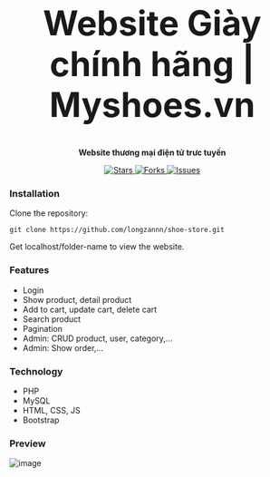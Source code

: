 <h1 align="center" style="font-size:60px">Website Giày chính hãng | Myshoes.vn</h1>

<p align="center"><strong>Website thương mại điện tử trưc tuyến</strong></p>

<p align="center">
  <a href="https://github.com/longzannn/shoe-store">
    <img alt="Stars" src="https://badgen.net/github/stars/longzannn/shoe-store">
  </a>
  <a href="https://github.com/longzannn/shoe-store">
    <img alt="Forks" src="https://badgen.net/github/forks/longzannn/shoe-store">
  </a>
  <a href="https://github.com/longzannn/shoe-store/issues">
    <img alt="Issues" src="https://badgen.net/github/issues/longzannn/shoe-store">
  </a>
</p>


### Installation
Clone the repository:

```
git clone https://github.com/longzannn/shoe-store.git
```

Get localhost/folder-name to view the website.


### Features
- Login
- Show product, detail product
- Add to cart, update cart, delete cart
- Search product
- Pagination
- Admin: CRUD product, user, category,...
- Admin: Show order,...


### Technology
- PHP
- MySQL
- HTML, CSS, JS
- Bootstrap


### Preview

![image](https://github.com/longzannn/shoe-store/assets/108916493/eee60bd1-30ac-4633-a600-7c3f13128dd6)

